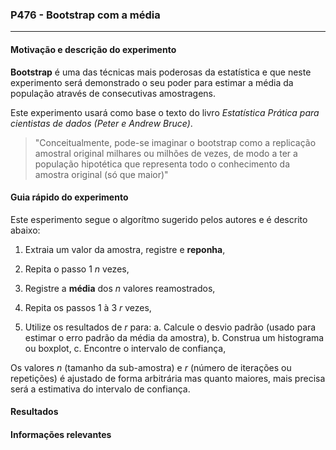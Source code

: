 ### P476 - Bootstrap com a média
------

#### Motivação e descrição do experimento
**Bootstrap** é uma das técnicas mais poderosas da estatística e que neste experimento será demonstrado o seu poder para estimar a média da população através de consecutivas amostragens.

Este experimento usará como base o texto do livro *Estatística Prática para cientistas de dados (Peter e Andrew Bruce)*.
> "Conceitualmente, pode-se imaginar o bootstrap como a replicação amostral original milhares ou milhões de vezes, de modo a ter a população hipotética que representa todo o conhecimento da amostra original (só que maior)"


#### Guia rápido do experimento
Este esperimento segue o algorítmo sugerido pelos autores e é descrito abaixo:
1. Extraia um valor da amostra, registre e **reponha**,
2. Repita o passo 1 *n* vezes,
3. Registre a **média** dos *n* valores reamostrados,

4. Repita os passos 1 à 3 *r* vezes,
5. Utilize os resultados de *r* para:
  a. Calcule o desvio padrão (usado para estimar o erro padrão da média da amostra),
  b. Construa um histograma ou boxplot,
  c. Encontre o intervalo de confiança,

Os valores *n* (tamanho da sub-amostra) e *r* (número de iterações ou repetições) é ajustado de forma arbitrária mas quanto maiores, mais precisa será a estimativa do intervalo de confiança. 


#### Resultados


#### Informações relevantes
